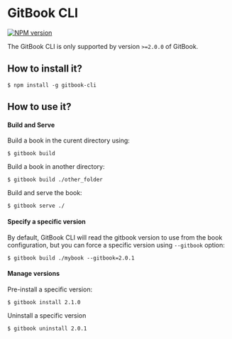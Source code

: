 # GitBook CLI

[![NPM version](https://badge.fury.io/js/gitbook-cli.svg)](http://badge.fury.io/js/gitbook-cli)

The GitBook CLI is only supported by version `>=2.0.0` of GitBook.

## How to install it?

```
$ npm install -g gitbook-cli
```

## How to use it?

#### Build and Serve

Build a book in the curent directory using:

```
$ gitbook build
```

Build a book in another directory:

```
$ gitbook build ./other_folder
```

Build and serve the book:

```
$ gitbook serve ./
```

#### Specify a specific version

By default, GitBook CLI will read the gitbook version to use from the book configuration, but you can force a specific version using `--gitbook` option:

```
$ gitbook build ./mybook --gitbook=2.0.1
```

#### Manage versions

Pre-install a specific version:

```
$ gitbook install 2.1.0
```

Uninstall a specific version

```
$ gitbook uninstall 2.0.1
```
